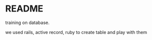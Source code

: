 # README

training on database.

we used rails, active record, ruby to create table and play with them